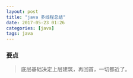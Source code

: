 ```yaml
---
layout: post
title: "java 多线程总结"
date: 2017-05-23 01:26
categories: [java]
tags: java
---
```


### 要点
> 底层基础决定上层建筑，再回首，一切都近了。
&emsp;&emsp;